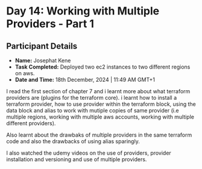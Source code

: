 # Day 14: Working with Multiple Providers - Part 1

## Participant Details

- **Name:** Josephat Kene
- **Task Completed:** Deployed two ec2 instances to two different regions on aws.
- **Date and Time:** 18th December, 2024 | 11:49 AM GMT+1

I read the first section of chapter 7 and i learnt more about what terraform providers are (plugins for the terraform core). i learnt how to install a terraform provider, how to use provider within the terraform block, using the data block and alias to work with mutiple copies of same provider (i.e multiple regions, working with multiple aws accounts, working with multiple different providers).

Also learnt about the drawbaks of multiple providers in the same terraform code and also the drawbacks of using alias sparingly. 

I also watched the udemy videos on the use of providers, provider installation and versioning and use of multiple providers. 